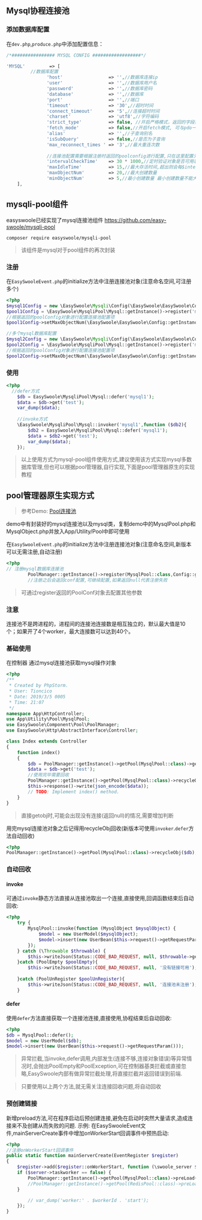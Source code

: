 ## Mysql协程连接池

### 添加数据库配置
在`dev.php`,`produce.php`中添加配置信息：
```php
/*################ MYSQL CONFIG ##################*/

'MYSQL'         => [
         //数据库配置
               'host'                 => '',//数据库连接ip
               'user'                 => '',//数据库用户名
               'password'             => '',//数据库密码
               'database'             => '',//数据库
               'port'                 => '',//端口
               'timeout'              => '30',//超时时间
               'connect_timeout'      => '5',//连接超时时间
               'charset'              => 'utf8',//字符编码
               'strict_type'          => false, //开启严格模式，返回的字段将自动转为数字类型
               'fetch_mode'           => false,//开启fetch模式, 可与pdo一样使用fetch/fetchAll逐行或获取全部结果集(4.0版本以上)
               'alias'                => '',//子查询别名
               'isSubQuery'           => false,//是否为子查询
               'max_reconnect_times ' => '3',//最大重连次数
       
               //连接池配置需要根据注册时返回的poolconfig进行配置,只在这里配置无效
               'intervalCheckTime'    => 30 * 1000,//定时验证对象是否可用以及保持最小连接的间隔时间
               'maxIdleTime'          => 15,//最大存活时间,超出则会每$intervalCheckTime/1000秒被释放
               'maxObjectNum'         => 20,//最大创建数量
               'minObjectNum'         => 5,//最小创建数量 最小创建数量不能大于等于最大创建
    ],
```
## mysqli-pool组件
easyswoole已经实现了mysql连接池组件 https://github.com/easy-swoole/mysqli-pool
```
composer require easyswoole/mysqli-pool
```
> 该组件是mysql对于pool组件的再次封装

### 注册
在```EasySwooleEvent.php```的initialize方法中注册连接池对象(注意命名空间,可注册多个)
```php
<?php
$mysql1Config = new \EasySwoole\Mysqli\Config(\EasySwoole\EasySwoole\Config::getInstance()->getConf('MYSQL'));
$pool1Config = \EasySwoole\MysqliPool\Mysql::getInstance()->register('mysql1',$mysql1Config);
//根据返回的poolConfig对象进行配置连接池配置项
$pool1Config->setMaxObjectNum(\EasySwoole\EasySwoole\Config::getInstance()->getConf('MYSQL.maxObjectNum'));

//多个mysql数据库配置
$mysql2Config = new \EasySwoole\Mysqli\Config(\EasySwoole\EasySwoole\Config::getInstance()->getConf('MYSQL2'));
$pool2Config = \EasySwoole\MysqliPool\Mysql::getInstance()->register('mysql2',$mysql2Config);
//根据返回的poolConfig对象进行配置连接池配置项
$pool2Config->setMaxObjectNum(\EasySwoole\EasySwoole\Config::getInstance()->getConf('MYSQL2.maxObjectNum'));

```
### 使用
```php
<?php
  //defer方式
    $db = EasySwoole\MysqliPool\Mysql::defer('mysql1');
    $data = $db->get('test');
    var_dump($data);
    
    //invoke方式
    \EasySwoole\MysqliPool\Mysql::invoker('mysql1',function ($db2){
        $db2 = EasySwoole\MysqliPool\Mysql::defer('mysql1');
        $data = $db2->get('test');
        var_dump($data);
    });
```
> 以上使用方式为mysql-pool组件使用方式,建议使用该方式实现mysql多数据库管理,但也可以根据pool管理器,自行实现,下面是pool管理器原生的实现教程
## pool管理器原生实现方式

> 参考Demo: [Pool连接池](https://github.com/easy-swoole/demo/tree/3.x-pool)

demo中有封装好的mysql连接池以及mysql类，复制demo中的MysqlPool.php和MysqlObject.php并放入App/Utility/Pool中即可使用


在```EasySwooleEvent.php```的initialize方法中注册连接池对象(注意命名空间,新版本可以无需注册,自动注册)
```php
<?php
// 注册mysql数据库连接池
        PoolManager::getInstance()->register(MysqlPool::class,Config::getInstance()->getConf('MYSQL.POOL_MAX_NUM'));
        //注册之后会返回conf配置,可继续配置,如果返回null代表注册失败
```
> 可通过register返回的PoolConf对象去配置其他参数

### 注意
连接池不是跨进程的，进程间的连接池连接数是相互独立的，默认最大值是10个；如果开了4个worker，最大连接数可以达到40个。

### 基础使用
在控制器 通过mysql连接池获取mysql操作对象
````php
<?php
/**
 * Created by PhpStorm.
 * User: Tioncico
 * Date: 2019/3/5 0005
 * Time: 21:07
 */
namespace App\HttpController;
use App\Utility\Pool\MysqlPool;
use EasySwoole\Component\Pool\PoolManager;
use EasySwoole\Http\AbstractInterface\Controller;

class Index extends Controller
{
    function index()
    {
        $db = PoolManager::getInstance()->getPool(MysqlPool::class)->getObj();
        $data = $db->get('test');
        //使用完毕需要回收
        PoolManager::getInstance()->getPool(MysqlPool::class)->recycleObj($db);
        $this->response()->write(json_encode($data));
        // TODO: Implement index() method.
    }
}
````
> 直接getobj时,可能会出现没有连接(返回null)的情况,需要增加判断

用完mysql连接池对象之后记得用recycleObj回收(新版本可使用`invoker`.`defer`方法自动回收)  
````php
<?php
PoolManager::getInstance()->getPool(MysqlPool::class)->recycleObj($db);  

````

### 自动回收

#### invoke  
可通过`invoke`静态方法直接从连接池取出一个连接,直接使用,回调函数结束后自动回收:   

````php  
<?php
    try {
        MysqlPool::invoke(function (MysqlObject $mysqlObject) {
            $model = new UserModel($mysqlObject);
            $model->insert(new UserBean($this->request()->getRequestParam()));
        });
    } catch (\Throwable $throwable) {
        $this->writeJson(Status::CODE_BAD_REQUEST, null, $throwable->getMessage());
    }catch (PoolEmpty $poolEmpty){
        $this->writeJson(Status::CODE_BAD_REQUEST, null, '没有链接可用');
    
    }catch (PoolUnRegister $poolUnRegister){
        $this->writeJson(Status::CODE_BAD_REQUEST, null, '连接池未注册');
    }
````


#### defer  
使用`defer`方法直接获取一个连接池连接,直接使用,协程结束后自动回收:   

````php   
<?php  
$db = MysqlPool::defer();  
$model = new UserModel($db);
$model->insert(new UserBean($this->request()->getRequestParam()));
````  

> 异常拦截,当invoke,defer调用,内部发生(连接不够,连接对象错误)等异常情况时,会抛出PoolEmpty和PoolException,可在控制器基类拦截或直接忽略,EasySwoole内部有做异常拦截处理,将直接拦截并返回错误到前端.  

> 只要使用以上两个方法,就无需关注连接回收问题,将自动回收

### 预创建链接
新增preload方法,可在程序启动后预创建连接,避免在启动时突然大量请求,造成连接来不及创建从而失败的问题.
示例:
在EasySwooleEvent文件,mainServerCreate事件中增加onWorkerStart回调事件中预热启动:
```php
<?php
//注册onWorkerStart回调事件
public static function mainServerCreate(EventRegister $register)
{
    $register->add($register::onWorkerStart, function (\swoole_server $server, int $workerId) {
    if ($server->taskworker == false) {
        PoolManager::getInstance()->getPool(MysqlPool::class)->preLoad(1);
        //PoolManager::getInstance()->getPool(RedisPool::class)->preLoad(预创建数量,必须小于连接池最大数量);
    }

        // var_dump('worker:' . $workerId . 'start');
    });
}
```